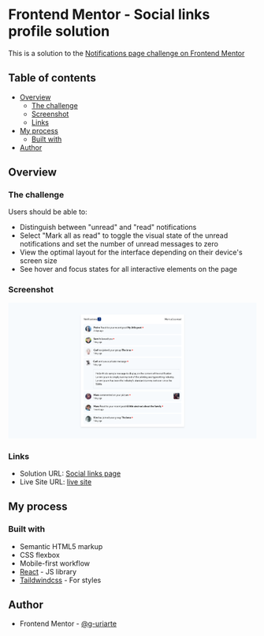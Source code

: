 # Frontend Mentor - Social links profile solution

This is a solution to the [Notifications page challenge on Frontend Mentor](https://www.frontendmentor.io/challenges/notifications-page-DqK5QAmKbC)

## Table of contents

- [Overview](#overview)
  - [The challenge](#the-challenge)
  - [Screenshot](#screenshot)
  - [Links](#links)
- [My process](#my-process)
  - [Built with](#built-with)
- [Author](#author)

## Overview

### The challenge

Users should be able to:

- Distinguish between "unread" and "read" notifications
- Select "Mark all as read" to toggle the visual state of the unread notifications and set the number of unread messages to zero
- View the optimal layout for the interface depending on their device's screen size
- See hover and focus states for all interactive elements on the page

### Screenshot

![Notitications page (layout: desktop)](./screenshots/notifications_desktop.png)

### Links

- Solution URL: [Social links page](https://g-uriarte.github.io/fm-notifications-page/)
- Live Site URL: [live site](https://g-uriarte.github.io/fm-notifications-page/)

## My process

### Built with

- Semantic HTML5 markup
- CSS flexbox
- Mobile-first workflow
- [React](https://reactjs.org/) - JS library
- [Taildwindcss](https://tailwindcss.com/) - For styles

## Author

- Frontend Mentor - [@g-uriarte](https://www.frontendmentor.io/profile/g-uriarte)